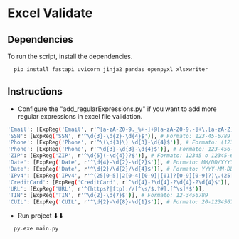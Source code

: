 # Excel Validate

## Dependencies

To run the script, install the dependencies.

```bash
  pip install fastapi uvicorn jinja2 pandas openpyxl xlsxwriter
```

## Instructions

- Configure the "add_regularExpressions.py" if you want to add more regular expressions in excel file validation.
```bash
'Email': [ExpReg('Email', r'^[a-zA-Z0-9._%+-]+@[a-zA-Z0-9.-]+\.[a-zA-Z]{2,}$')],
'SSN': [ExpReg('SSN', r'^\d{3}-\d{2}-\d{4}$')], # Formato: 123-45-6789
'Phone': [ExpReg('Phone', r'^\(\d{3}\) \d{3}-\d{4}$')], # Formato: (123) 456-7890
'Phone': [ExpReg('Phone', r'^\d{3}-\d{3}-\d{4}$')], # Formato: 123-456-7890
'ZIP': [ExpReg('ZIP', r'^\d{5}(-\d{4})?$')], # Formato: 12345 o 12345-6789
'Date': [ExpReg('Date', r'^\d{4}-\d{2}-\d{2}$')], # Formato: MM/DD/YYYY
'Date': [ExpReg('Date', r'^\d{2}/\d{2}/\d{4}$')], # Formato: YYYY-MM-DD
'IPv4': [ExpReg('IPv4', r'^(25[0-5]|2[0-4][0-9]|[01]?[0-9][0-9]?)\.(25[0-5]|2[0-4][0-9]|[01]?[0-9][0-9]?)\.(25[0-5]|2[0-4][0-9]|[01]?[0-9][0-9]?)\.(25[0-5]|2[0-4][0-9]|[01]?[0-9][0-9]?)$')],
'CreditCard': [ExpReg('CreditCard', r'^\d{4}-?\d{4}-?\d{4}-?\d{4}$')], # Formato: 1234-5678-9876-5432 o 1234567898765432
'URL': [ExpReg('URL', r'^(https?|ftp)://[^\s/$.?#].[^\s]*$')],
'TIN': [ExpReg('TIN', r'^\d{2}-\d{7}$')], # Formato: 12-3456789
'CUIL': [ExpReg('CUIL', r'^\d{2}-\d{8}-\d{1}$')], # Formato: 20-12345678-9
```

- Run project ⬇⬇
```bash
  py.exe main.py
```

